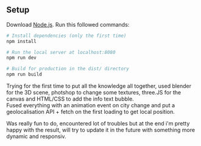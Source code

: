 ## Setup
Download [Node.js](https://nodejs.org/en/download/).
Run this followed commands:

``` bash
# Install dependencies (only the first time)
npm install

# Run the local server at localhost:8080
npm run dev

# Build for production in the dist/ directory
npm run build
```

Trying for the first time to put all the knowledge all together, used blender for the 3D scene, photshop to change some textures, three.JS for the canvas and HTML/CSS to add the info text bubble.  
Fused everything with an animation event on city change and put a geolocalisation API + fetch on the first loading to get local position.

Was really fun to do, encountered lot of troubles but at the end i'm pretty happy with the result, will try to update it in the future with something more dynamic and responsiv.

